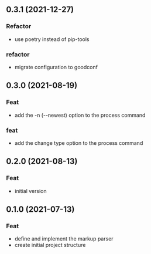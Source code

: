 ## 0.3.1 (2021-12-27)

### Refactor

- use poetry instead of pip-tools

### refactor

- migrate configuration to goodconf

## 0.3.0 (2021-08-19)

### Feat

- add the -n (--newest) option to the process command

### feat

- add the change type option to the process command

## 0.2.0 (2021-08-13)

### Feat

- initial version

## 0.1.0 (2021-07-13)

### Feat

- define and implement the markup parser
- create initial project structure
